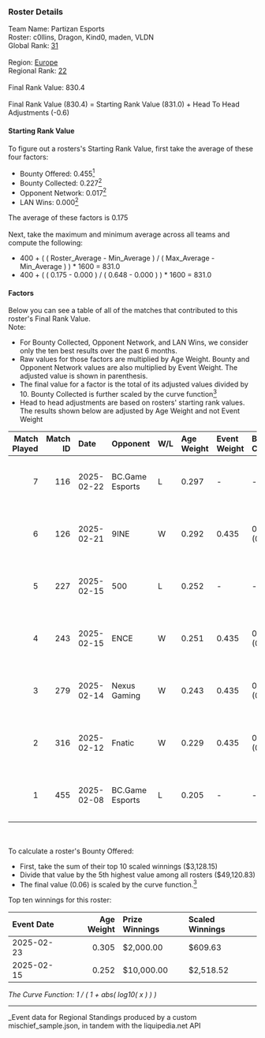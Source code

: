 ### Roster Details<br />
Team Name: Partizan Esports<br />
Roster: c0llins, Dragon, Kind0, maden, VLDN<br />
Global Rank: [31](../../standings_global_2025_07_07.md)<br />
<br />
Region: [Europe]( ../../standings_europe_2025_07_07.md)<br />
Regional Rank: [22]( ../../standings_europe_2025_07_07.md)<br />
<br />
Final Rank Value:  830.4<br />
<br />
Final Rank Value (830.4) = Starting Rank Value (831.0) + Head To Head Adjustments (-0.6)<br />

#### Starting Rank Value<br />
To figure out a rosters's Starting Rank Value, first take the average of these four factors:<br />
- Bounty Offered: 0.455[<sup>1</sup>](#table2)
- Bounty Collected: 0.227[<sup>2</sup>](#table1)
- Opponent Network: 0.017[<sup>2</sup>](#table1)
- LAN Wins: 0.000[<sup>2</sup>](#table1)

The average of these factors is 0.175<br />
<br />
Next, take the maximum and minimum average across all teams and compute the following:<br />
- 400 + ( ( Roster_Average - Min_Average ) / ( Max_Average - Min_Average ) ) * 1600 = 831.0
- 400 + ( ( 0.175 - 0.000 ) / ( 0.648 - 0.000 ) ) * 1600 = 831.0


#### Factors<br />
Below you can see a table of all of the matches that contributed to this roster's Final Rank Value.<br />
Note:<br />

- For Bounty Collected, Opponent Network, and LAN Wins, we consider only the ten best results over the past 6 months.
- Raw values for those factors are multiplied by Age Weight. Bounty and Opponent Network values are also multiplied by Event Weight. The adjusted value is shown in parenthesis.
- The final value for a factor is the total of its adjusted values divided by 10. Bounty Collected is further scaled by the curve function[<sup>3</sup>](#curveFunction)
- Head to head adjustments are based on rosters' starting rank values. The results shown below are adjusted by Age Weight and not Event Weight
<span id="table1"></span><br />


| Match Played | Match ID | Date       | Opponent        | W/L | Age Weight | Event Weight | Bounty Collected | Opponent Network | LAN Wins  | H2H Adj. | Roster                              |
| -: | -: | :- | :- | :- | :- | :- | :- | :- | :- | -: | :- |
|            7 |      116 | 2025-02-22 | BC.Game Esports | L   | 0.297      | -            | -                | -                | -         |    -3.35 | c0llins, Dragon, Kind0, maden, VLDN |
|            6 |      126 | 2025-02-21 | 9INE            | W   | 0.292      | 0.435        | 0.000 (0.000)    | 0.627 (0.080)    | 0 (0.000) |     1.63 | c0llins, Dragon, Kind0, maden, VLDN |
|            5 |      227 | 2025-02-15 | 500             | L   | 0.252      | -            | -                | -                | -         |    -2.80 | c0llins, Dragon, emi, Kind0, VLDN   |
|            4 |      243 | 2025-02-15 | ENCE            | W   | 0.251      | 0.435        | 0.026 (0.003)    | 0.260 (0.028)    | 0 (0.000) |     3.22 | c0llins, Dragon, emi, Kind0, VLDN   |
|            3 |      279 | 2025-02-14 | Nexus Gaming    | W   | 0.243      | 0.435        | 0.010 (0.001)    | 0.093 (0.010)    | 0 (0.000) |     1.66 | c0llins, Dragon, emi, Kind0, VLDN   |
|            2 |      316 | 2025-02-12 | Fnatic          | W   | 0.229      | 0.435        | 0.000 (0.000)    | 0.489 (0.049)    | 0 (0.000) |     1.50 | c0llins, Dragon, emi, Kind0, VLDN   |
|            1 |      455 | 2025-02-08 | BC.Game Esports | L   | 0.205      | -            | -                | -                | -         |    -2.46 | c0llins, Dragon, emi, Kind0, VLDN   |

<br />
<span id="table2"></span><br />
To calculate a roster's Bounty Offered:<br />

- First, take the sum of their top 10 scaled winnings ($3,128.15)
- Divide that value by the 5th highest value among all rosters ($49,120.83)
- The final value (0.06) is scaled by the curve function.[<sup>3</sup>](#curveFunction)

Top ten winnings for this roster:<br />

| Event Date | Age Weight | Prize Winnings | Scaled Winnings |
| :- | -: | :- | :- |
| 2025-02-23 |      0.305 | $2,000.00      | $609.63         |
| 2025-02-15 |      0.252 | $10,000.00     | $2,518.52       |


<span id="curveFunction"></span>_The Curve Function: 1 / ( 1 + abs( log10( x ) ) )_<br />

---
_Event data for Regional Standings produced by a custom mischief_sample.json, in tandem with the liquipedia.net API<br />
